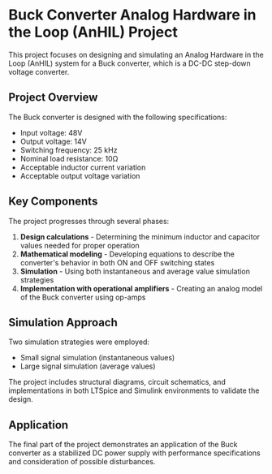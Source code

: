 # Buck Converter Analog Hardware in the Loop (AnHIL) Project

This project focuses on designing and simulating an Analog Hardware in the Loop (AnHIL) system for a Buck converter, which is a DC-DC step-down voltage converter. 

## Project Overview

The Buck converter is designed with the following specifications:
- Input voltage: 48V
- Output voltage: 14V
- Switching frequency: 25 kHz
- Nominal load resistance: 10Ω
- Acceptable inductor current variation
- Acceptable output voltage variation

## Key Components

The project progresses through several phases:
1. **Design calculations** - Determining the minimum inductor and capacitor values needed for proper operation
2. **Mathematical modeling** - Developing equations to describe the converter's behavior in both ON and OFF switching states
3. **Simulation** - Using both instantaneous and average value simulation strategies
4. **Implementation with operational amplifiers** - Creating an analog model of the Buck converter using op-amps

## Simulation Approach

Two simulation strategies were employed:
- Small signal simulation (instantaneous values)
- Large signal simulation (average values)

The project includes structural diagrams, circuit schematics, and implementations in both LTSpice and Simulink environments to validate the design.

## Application

The final part of the project demonstrates an application of the Buck converter as a stabilized DC power supply with performance specifications and consideration of possible disturbances.
